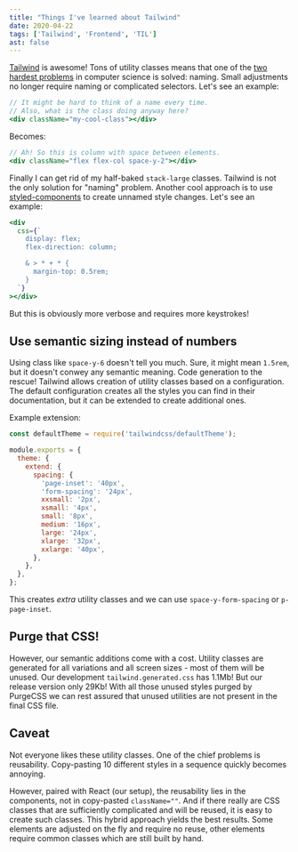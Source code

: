 ```yaml
---
title: "Things I've learned about Tailwind"
date: 2020-04-22
tags: ['Tailwind', 'Frontend', 'TIL']
ast: false
---
```


[Tailwind](https://tailwindcss.com/) is awesome! Tons of utility classes means that one of the [two hardest problems](https://martinfowler.com/bliki/TwoHardThings.html) in computer science is solved: naming. Small adjustments no longer require naming or complicated selectors. Let's see an example:

```jsx
// It might be hard to think of a name every time.
// Also, what is the class doing anyway here?
<div className="my-cool-class"></div>
```

Becomes:

```jsx
// Ah! So this is column with space between elements.
<div className="flex flex-col space-y-2"></div>
```

Finally I can get rid of my half-baked `stack-large` classes. Tailwind is not the only solution for "naming" problem. Another cool approach is to use [styled-components](https://styled-components.com/) to create unnamed style changes. Let's see an example:

```jsx
<div
  css={`
    display: flex;
    flex-direction: column;

    & > * + * {
      margin-top: 0.5rem;
    }
  `}
></div>
```

But this is obviously more verbose and requires more keystrokes!

## Use semantic sizing instead of numbers

Using class like `space-y-6` doesn't tell you much. Sure, it might mean `1.5rem`, but it doesn't conwey any semantic meaning. Code generation to the rescue! Tailwind allows creation of utility classes based on a configuration. The default configuration creates all the styles you can find in their documentation, but it can be extended to create additional ones.

Example extension:

```js
const defaultTheme = require('tailwindcss/defaultTheme');

module.exports = {
  theme: {
    extend: {
      spacing: {
        'page-inset': '40px',
        'form-spacing': '24px',
        xxsmall: '2px',
        xsmall: '4px',
        small: '8px',
        medium: '16px',
        large: '24px',
        xlarge: '32px',
        xxlarge: '40px',
      },
    },
  },
};
```

This creates _extra_ utility classes and we can use `space-y-form-spacing` or `p-page-inset`.

## Purge that CSS!

However, our semantic additions come with a cost. Utility classes are generated for all variations and all screen sizes - most of them will be unused. Our development `tailwind.generated.css` has 1.1Mb! But our release version only 29Kb! With all those unused styles purged by PurgeCSS we can rest assured that unused utilities are not present in the final CSS file.

## Caveat

Not everyone likes these utility classes. One of the chief problems is reusability. Copy-pasting 10 different styles in a sequence quickly becomes annoying.

However, paired with React (our setup), the reusability lies in the components, not in copy-pasted `className=""`. And if there really are CSS classes that are sufficiently complicated and will be reused, it is easy to create such classes. This hybrid approach yields the best results. Some elements are adjusted on the fly and require no reuse, other elements require common classes which are still built by hand.

